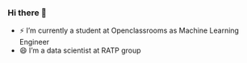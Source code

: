 ### Hi there 👋
- ⚡ I’m currently a student at Openclassrooms as Machine Learning Engineer
- 😄 I’m a data scientist at RATP group

<!--
**Cyr-dcx/Cyr-dcx** is a ✨ _special_ ✨ repository because its `README.md` (this file) appears on your GitHub profile.

Here are some ideas to get you started:


